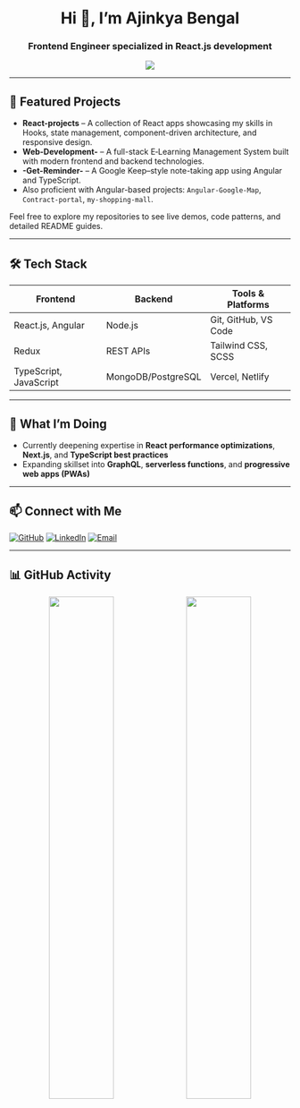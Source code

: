 <h1 align="center">Hi 👋, I’m Ajinkya Bengal</h1>
<h3 align="center">Frontend Engineer specialized in React.js development</h3>

<p align="center">
  <img src="https://skillicons.dev/icons?i=react,js,ts,redux,html,css,nodejs,git,github,vscode" />
</p>

---

## 🔭 Featured Projects
- **React-projects** – A collection of React apps showcasing my skills in Hooks, state management, component-driven architecture, and responsive design.
- **Web-Development-** – A full-stack E‑Learning Management System built with modern frontend and backend technologies.
- **-Get-Reminder-** – A Google Keep–style note-taking app using Angular and TypeScript.
- Also proficient with Angular-based projects: `Angular-Google-Map`, `Contract-portal`, `my-shopping-mall`.

Feel free to explore my repositories to see live demos, code patterns, and detailed README guides.

---

## 🛠️ Tech Stack

| Frontend         | Backend         | Tools & Platforms    |
|------------------|------------------|-----------------------|
| React.js, Angular | Node.js          | Git, GitHub, VS Code |
| Redux            | REST APIs        | Tailwind CSS, SCSS    |
| TypeScript, JavaScript | MongoDB/PostgreSQL | Vercel, Netlify      |

---

## 🌱 What I’m Doing
- Currently deepening expertise in **React performance optimizations**, **Next.js**, and **TypeScript best practices**
- Expanding skillset into **GraphQL**, **serverless functions**, and **progressive web apps (PWAs)**

---

## 📫 Connect with Me
<p align="left">
  <a href="https://github.com/ajinkyabengal1"><img alt="GitHub" src="https://img.shields.io/badge/GitHub-%2312100E.svg?style=flat&logo=github&logoColor=white"></a>
  <a href="https://linkedin.com/in/ajinkyabengal1"><img alt="LinkedIn" src="https://img.shields.io/badge/LinkedIn-blue?style=flat&logo=linkedin&logoColor=white"></a>
  <a href="mailto:your.email@example.com"><img alt="Email" src="https://img.shields.io/badge/Email-D14836?style=flat&logo=gmail&logoColor=white"></a>
</p>

---

## 📊 GitHub Activity
<p align="center">
  <img src="https://github-readme-stats.vercel.app/api?username=ajinkyabengal1&show_icons=true&theme=radical&hide_border=true" width="48%" />
  <img src="https://github-readme-streak-stats.herokuapp.com/?user=ajinkyabengal1&theme=radical&hide_border=true" width="48%" />
</p>
